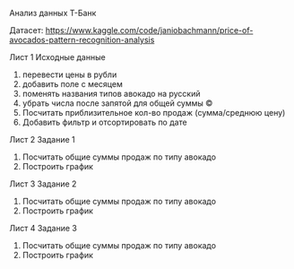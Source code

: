 Анализ данных Т-Банк

Датасет: https://www.kaggle.com/code/janiobachmann/price-of-avocados-pattern-recognition-analysis

Лист 1
Исходные данные
1. перевести цены в рубли
2. добавить поле с месяцем
3. поменять названия типов авокадо на русский
4. убрать числа после запятой для общей суммы  ©
5. Посчитать приблизительное кол-во продаж   (сумма/среднюю цену)
6. Добавить фильтр и отсортировать по дате

Лист 2
Задание 1
1. Посчитать общие суммы продаж по типу авокадо
2. Построить график

Лист 3
Задание 2
1. Посчитать общие суммы продаж по типу авокадо
2. Построить график

Лист 4
Задание 3
1. Посчитать общие суммы продаж по типу авокадо
2. Построить график
